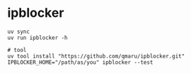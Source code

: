 # ipblocker

```shell
uv sync
uv run ipblocker -h

# tool
uv tool install "https://github.com/qmaru/ipblocker.git"
IPBLOCKER_HOME="/path/as/you" ipblocker --test
```
